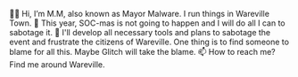 🦹‍♂️ Hi, I’m M.M, also known as Mayor Malware. I run things in Wareville Town.
👀 This year, SOC-mas is not going to happen and I will do all I can to sabotage it.
🌱 I'll develop all necessary tools and plans to sabotage the event and frustrate the citizens of Wareville. One thing is to find someone to blame for all this. Maybe Glitch will take the blame.
📫 How to reach me? Find me around Wareville.
